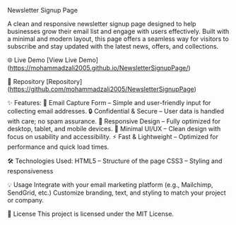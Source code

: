 Newsletter Signup Page

A clean and responsive newsletter signup page designed to help businesses grow their email list and engage with users effectively. Built with a minimal and modern layout, this page offers a seamless way for visitors to subscribe and stay updated with the latest news, offers, and collections.

🌐 Live Demo
[View Live Demo] (https://mohammadzali2005.github.io/NewsletterSignupPage/)

📂 Repository
[Repository] (https://github.com/mohammadzali2005/NewsletterSignupPage)


✨ Features:
📩 Email Capture Form – Simple and user-friendly input for collecting email addresses.
🔒 Confidential & Secure – User data is handled with care; no spam assurance.
📱 Responsive Design – Fully optimized for desktop, tablet, and mobile devices.
🎨 Minimal UI/UX – Clean design with focus on usability and accessibility.
⚡ Fast & Lightweight – Optimized for performance and quick load times.


🛠️ Technologies Used:
HTML5 – Structure of the page
CSS3 – Styling and responsiveness


💡 Usage
Integrate with your email marketing platform (e.g., Mailchimp, SendGrid, etc.)
Customize branding, text, and styling to match your project or company.


📜 License
This project is licensed under the MIT License.

